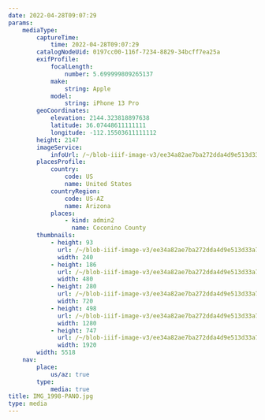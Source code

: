 ```yaml
---
date: 2022-04-28T09:07:29
params:
    mediaType:
        captureTime:
            time: 2022-04-28T09:07:29
        catalogNodeUid: 0197cc00-116f-7234-8829-34bcff7ea25a
        exifProfile:
            focalLength:
                number: 5.699999809265137
            make:
                string: Apple
            model:
                string: iPhone 13 Pro
        geoCoordinates:
            elevation: 2144.323818897638
            latitude: 36.07448611111111
            longitude: -112.15503611111112
        height: 2147
        imageService:
            infoUrl: /~/blob-iiif-image-v3/ee34a82ae7ba272dda4d9e513d33a703ad4fef2f9647465ae46e5df88582c340/info.json
        placesProfile:
            country:
                code: US
                name: United States
            countryRegion:
                code: US-AZ
                name: Arizona
            places:
                - kind: admin2
                  name: Coconino County
        thumbnails:
            - height: 93
              url: /~/blob-iiif-image-v3/ee34a82ae7ba272dda4d9e513d33a703ad4fef2f9647465ae46e5df88582c340/full/240%2C93/0/default.jpg
              width: 240
            - height: 186
              url: /~/blob-iiif-image-v3/ee34a82ae7ba272dda4d9e513d33a703ad4fef2f9647465ae46e5df88582c340/full/480%2C186/0/default.jpg
              width: 480
            - height: 280
              url: /~/blob-iiif-image-v3/ee34a82ae7ba272dda4d9e513d33a703ad4fef2f9647465ae46e5df88582c340/full/720%2C280/0/default.jpg
              width: 720
            - height: 498
              url: /~/blob-iiif-image-v3/ee34a82ae7ba272dda4d9e513d33a703ad4fef2f9647465ae46e5df88582c340/full/1280%2C498/0/default.jpg
              width: 1280
            - height: 747
              url: /~/blob-iiif-image-v3/ee34a82ae7ba272dda4d9e513d33a703ad4fef2f9647465ae46e5df88582c340/full/1920%2C747/0/default.jpg
              width: 1920
        width: 5518
    nav:
        place:
            us/az: true
        type:
            media: true
title: IMG_1998-PANO.jpg
type: media
---
```


